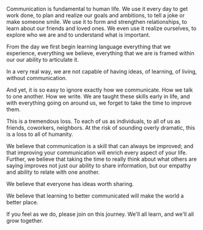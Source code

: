 Communication is fundamental to human life.  We use it every day to get work done, to plan and realize our goals and ambitions, to tell a joke or make someone smile.  We use it to form and strengthen relationships, to learn about our friends and loved ones.  We even use it realize ourselves, to explore who we are and to understand what is important.  

From the day we first begin learning language everything that we experience, everything we believe, everything that we are is framed within our our ability to articulate it.

In a very real way, we are not capable of having ideas, of learning, of living, without communication.

And yet, it is so easy to ignore exactly how we communicate.  How we talk to one another.  How we write.  We are taught these skills early in life, and with everything going on around us, we forget to take the time to improve them.  

This is a tremendous loss.  To each of us as individuals, to all of us as friends, coworkers, neighbors.  At the risk of sounding overly dramatic, this is a loss to all of humanity.

We believe that communication is a skill that can always be improved; and that improving your communication will enrich every aspect of your life.  Further, we believe that taking the time to really think about what others are saying improves not just our ability to share information, but our empathy and ability to relate with one another.

We believe that everyone has ideas worth sharing.

We believe that learning to better communicated will make the world a better place.

If you feel as we do, please join on this journey.  We'll all learn, and we'll all grow together.
